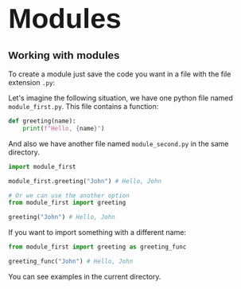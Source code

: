 # <span style="font-family:Helvetica; font-size:2em;">Modules</span>

## <span style="font-family:Helvetica; font-size:1em">Working with modules</span>
To create a module just save the code you want in a file with the file extension `.py`:

Let's imagine the following situation, we have one python file named `module_first.py`. This file contains a function:
```python
def greeting(name):
    print(f"Hello, {name}")
```
And also we have another file named `module_second.py` in the same directory. 
```python
import module_first

module_first.greeting("John") # Hello, John

# Or we can use the another option
from module_first import greeting

greeting("John") # Hello, John
```
If you want to import something with a different name:
```python
from module_first import greeting as greeting_func

greeting_func("John") # Hello, John
```
You can see examples in the current directory.


